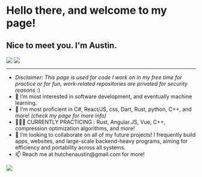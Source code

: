 <h1><b> Hello there, and welcome to my page! </b></h1>
  <b><h2> Nice to meet you. I'm Austin. </h2> </b>
         <img align="center" src="https://github-readme-stats.vercel.app/api/top-langs/?username=austinhutchen&hide_progress=true&langs_count=10&theme=react&hide=cmake,c,Objective-C++"/> 
         <img align="center" src="https://github-readme-stats.vercel.app/api?username=austinhutchen&show_icons=true&theme=gruvbox&include_all_commits=false"/> 
     <hr>
<ul>
    <li> <i> Disclaimer: This page is used for code I work on in my free time for practice or for fun, work-related repositories are privated for security reasons </i> :) 
  <li>👀 I’m most interested in software development, and eventually machine learning. </li>

  <li> 🌱 I'm most proficient in C#, React/JS, css, Dart, Rust, python, C++,  and more! <i>(check my page for more info)</i>

  </li>
  <li> 👨🏽‍🏫 CURRENTLY PRACTICING : Rust, Angular.JS, Vue, C++, compression optimization algorithms, and more! </li>
<!---
austinhutchen/austinhutchen is a ✨ special ✨ repository because its `README.md` (this file) appears on your GitHub profile.
You can click the Preview link to take a look at your changes.
--->
 
<li> 💞️ I’m looking to collaborate on all of my future projects! I frequently build apps, websites, and large-scale backend-heavy programs, aiming for efficiency and portability across all systems. </li>
<li> 📫 Reach me at hutchenaustin@gmail.com for more! </li>
</ul>
 <img align = "center" src= "https://github-readme-streak-stats.herokuapp.com/?user=austinhutchen&theme=highcontrast&hide_border=false"/>
